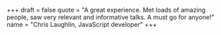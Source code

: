 +++
draft = false
quote = "A great experience. Met loads of amazing people, saw very relevant and informative talks. A must go for anyone!"
name = "Chris Laughlin, JavaScript developer"
+++
